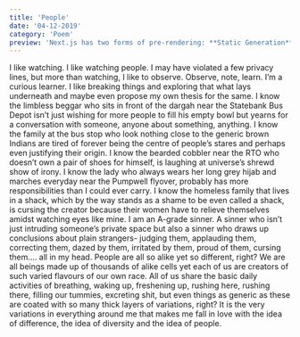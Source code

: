 ```yaml
---
title: 'People'
date: '04-12-2019'
category: 'Poem'
preview: 'Next.js has two forms of pre-rendering: **Static Generation** and **Server-side Rendering**. The difference is in **when** it generates the HTML for a page.'
---
```


I like watching. I like watching people. I may have violated a few privacy lines, but more than watching, I like to observe. Observe, note, learn. I’m a curious learner. I like breaking things and exploring that what lays underneath and maybe even propose my own thesis for the same.
I know the limbless beggar who sits in front of the dargah near the Statebank Bus Depot isn’t just wishing for more people to fill his empty bowl but yearns for a conversation with someone, anyone about something, anything. I know the family at the bus stop who look nothing close to the generic brown Indians are tired of forever being the centre of people’s stares and perhaps even justifying their origin. I know the bearded cobbler near the RTO who doesn’t own a pair of shoes for himself, is laughing at universe’s shrewd show of irony. I know the lady who always wears her long grey hijab and marches everyday near the Pumpwell flyover, probably has more responsibilities than I could ever carry. I know the homeless family that lives in a shack, which by the way stands as a shame to be even called a shack, is cursing the creator because their women have to relieve themselves amidst watching eyes like mine. I am an A-grade sinner. A sinner who isn’t just intruding someone’s private space but also a sinner who draws up conclusions about plain strangers- judging them, applauding them, correcting them, dazed by them, irritated by them, proud of them, cursing them…. all in my head.
People are all so alike yet so different, right? We are all beings made up of thousands of alike cells yet each of us are creators of such varied flavours of our own race. All of us share the basic daily activities of breathing, waking up, freshening up, rushing here, rushing there, filling our tummies, excreting shit, but even things as generic as these are coated with so many thick layers of variations, right? It is the very variations in everything around me that makes me fall in love with the idea of difference, the idea of diversity and the idea of people.